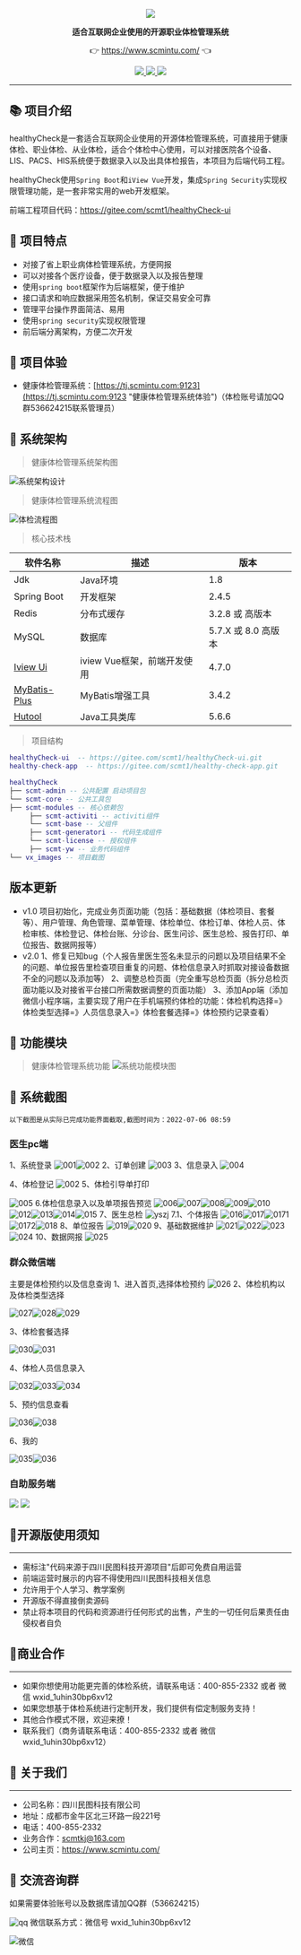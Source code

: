 <p align="center">
	<a href="https://www.scmintu.com"><img src="vx_images/logo.png"></a>
</p>
<p align="center">
	<strong>适合互联网企业使用的开源职业体检管理系统</strong>
</p>
<p align="center">
	👉 <a href="https://www.scmintu.com/">https://www.scmintu.com/</a> 👈
</p>

<p align="center">
	<a target="_blank" href="https://spring.io/projects/spring-boot">
		<img src="https://img.shields.io/badge/spring%20boot-2.4.5-yellowgreen" />
	</a>
    <a target="_blank" href="https://www.oracle.com/java/technologies/javase/javase-jdk8-downloads.html">
		<img src="https://img.shields.io/badge/JDK-8-green.svg" />
	</a>
	<a target="_blank" href="http://www.gnu.org/licenses/lgpl.html">
		<img src="https://img.shields.io/badge/license-LGPL--3.0-blue" />
	</a>
</p>


-------------------------------------------------------------------------------

## 📚 项目介绍

healthyCheck是一套适合互联网企业使用的开源体检管理系统，可直接用于健康体检、职业体检、从业体检，适合个体检中心使用，可以对接医院各个设备、LIS、PACS、HIS系统便于数据录入以及出具体检报告，本项目为后端代码工程。

healthyCheck使用`Spring Boot`和`iView Vue`开发，集成`Spring Security`实现权限管理功能，是一套非常实用的web开发框架。

前端工程项目代码：https://gitee.com/scmt1/healthyCheck-ui


## 🍎 项目特点

* 对接了省上职业病体检管理系统，方便网报
* 可以对接各个医疗设备，便于数据录入以及报告整理
* 使用`spring boot`框架作为后端框架，便于维护
* 接口请求和响应数据采用签名机制，保证交易安全可靠
* 管理平台操作界面简洁、易用
* 使用`spring security`实现权限管理
* 前后端分离架构，方便二次开发

## 🍟 项目体验
- 健康体检管理系统：[https://tj.scmintu.com:9123](https://tj.scmintu.com:9123 "健康体检管理系统体验")（体检账号请加QQ群536624215联系管理员）

## 🥞 系统架构

> 健康体检管理系统架构图

![系统架构设计](vx_images/179203314242438.png)
> 健康体检管理系统流程图

 ![体检流程图](vx_images/343693211239179.png)


> 核心技术栈

| 软件名称  | 描述 | 版本
|---|---|---
|Jdk | Java环境 | 1.8
|Spring Boot | 开发框架 | 2.4.5
|Redis | 分布式缓存 | 3.2.8 或 高版本
|MySQL | 数据库 | 5.7.X 或 8.0 高版本
|[Iview Ui](http://iview.talkingdata.com/) | iview Vue框架，前端开发使用 | 4.7.0
|[MyBatis-Plus](https://mp.baomidou.com/) | MyBatis增强工具 | 3.4.2
|[Hutool](https://www.hutool.cn/) | Java工具类库 | 5.6.6

> 项目结构

```lua
healthyCheck-ui  -- https://gitee.com/scmt1/healthyCheck-ui.git
healthy-check-app  -- https://gitee.com/scmt1/healthy-check-app.git

healthyCheck
├── scmt-admin -- 公共配置 启动项目包
└── scmt-core -- 公共工具包
├── scmt-modules -- 核心依赖包
     ├── scmt-activiti -- activiti组件
     └── scmt-base -- 父组件
     ├── scmt-generatori -- 代码生成组件
     └── scmt-license -- 授权组件     
     ├── scmt-yw -- 业务代码组件
└── vx_images -- 项目截图
```

##  版本更新
- v1.0
项目初始化，完成业务页面功能（包括：基础数据（体检项目、套餐等）、用户管理、角色管理、菜单管理、体检单位、体检订单、体检人员、体检审核、体检登记、体检台账、分诊台、医生问诊、医生总检、报告打印、单位报告、数据网报等）
- v2.0
1、修复已知bug（个人报告里医生签名未显示的问题以及项目结果不全的问题、单位报告里检查项目重复的问题、体检信息录入时抓取对接设备数据不全的问题以及添加等）
2、调整总检页面（完全重写总检页面（拆分总检页面功能以及对接省平台接口所需数据调整的页面功能）
3、添加App端（添加微信小程序端，主要实现了用户在手机端预约体检的功能：体检机构选择=》体检类型选择=》人员信息录入=》体检套餐选择=》体检预约记录查看）

## 🍿 功能模块

> 健康体检管理系统功能
![系统功能模块图](vx_images/332934814235483.png)

## 🍯 系统截图

`以下截图是从实际已完成功能界面截取,截图时间为：2022-07-06 08:59`
### 医生pc端
1、系统登录
![001](vx_images/322900612227046.jpg)![002](vx_images/429370612247212.jpg)
2、订单创建
![003](vx_images/301140712236436.jpg)
3、信息录入
![004](vx_images/400260712232190.jpg)

4、体检登记
![002](vx_images/228890712239881.png)
5、体检引导单打印

![005](vx_images/499770712250070.jpg)
6.体检信息录入以及单项报告预览
![006](vx_images/3290812247674.jpg)![007](vx_images/91860812245176.jpg)![008](vx_images/176260812226417.jpg)![009](vx_images/271210812248857.jpg)![010](vx_images/343710812243993.jpg)![012](vx_images/498320812230673.jpg)![013](vx_images/570080812221203.jpg)![014](vx_images/42010912223707.jpg)![015](vx_images/122230912232654.jpg)
7、医生总检
![yszj](vx_images/219655115230549.png)
7.1、个体报告
![016](vx_images/206350912225539.jpg)![017](vx_images/330830912226148.jpg)![0171](vx_images/463290912253103.png)![0172](vx_images/587130912235316.jpg)![018](vx_images/65781012224614.jpg)
8、单位报告
![019](vx_images/188261012220865.png)![020](vx_images/541951012233094.png)
9、基础数据维护
![021](vx_images/50411112238133.png)![022](vx_images/146161112239428.png)![023](vx_images/246971112240430.png)![024](vx_images/330101112240607.png)
10、数据网报
![025](vx_images/409861112226159.jpg)
### 群众微信端
主要是体检预约以及信息查询
1、进入首页,选择体检预约
![026](vx_images/354495114230549.jpg)
2、体检机构以及体检类型选择


![027](vx_images/591555114248975.jpg )![028](vx_images/416605414230549.jpg )![029](vx_images/4.jpg )

3、体检套餐选择

![030](vx_images/5-1.jpg )![031](vx_images/5-2.jpg )

4、体检人员信息录入

![032](vx_images/6-1.jpg )![033](vx_images/6-2.jpg )![034](vx_images/7.jpg )

5、预约信息查看

![036](vx_images/10.jpg )![038](vx_images/11.jpg )

6、我的

![035](vx_images/8.jpg )![036](vx_images/9.jpg )

### 自助服务端
![](vx_images/zzzd1.jpg )
![](vx_images/zzzd2.png )
## 🥪开源版使用须知
***
* 需标注"代码来源于四川民图科技开源项目"后即可免费自用运营
* 前端运营时展示的内容不得使用四川民图科技相关信息
* 允许用于个人学习、教学案例
* 开源版不得直接倒卖源码
* 禁止将本项目的代码和资源进行任何形式的出售，产生的一切任何后果责任由侵权者自负

## 🥪商业合作
***
*  如果你想使用功能更完善的体检系统，请联系电话：400-855-2332 或者 微信 wxid_1uhin30bp6xv12
*  如果您想基于体检系统进行定制开发，我们提供有偿定制服务支持！
*  其他合作模式不限，欢迎来撩！
*  联系我们（商务请联系电话：400-855-2332 或者 微信 wxid_1uhin30bp6xv12）

## 🥪 关于我们
***
* 公司名称：四川民图科技有限公司
* 地址：成都市金牛区北三环路一段221号
* 电话：400-855-2332
* 业务合作：scmtkj@163.com
* 公司主页：https://www.scmintu.com/
## 🥪 交流咨询群
如果需要体验账号以及数据库请加QQ群（536624215）

![qq](vx_images/572785117230348.png)
微信联系方式：微信号 wxid_1uhin30bp6xv12

![微信](vx_images/vx.jpg)